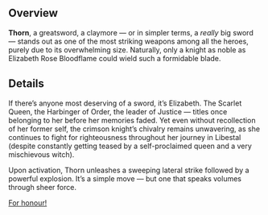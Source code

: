 <!-- title: Thorn Of Order -->
<!-- quote: Welcome to the world of stability and harmony! -->
<!-- chapter: 0 -->
<!-- images: (Elizabeth's first time wielding Thorn), (Thorn as viewed from the inventory), (Thorn's ability activated) -->
<!-- model: true -->

## Overview

**Thorn**, a greatsword, a claymore — or in simpler terms, a _really_ big sword — stands out as one of the most striking weapons among all the heroes, purely due to its overwhelming size. Naturally, only a knight as noble as Elizabeth Rose Bloodflame could wield such a formidable blade.

## Details

If there’s anyone most deserving of a sword, it’s Elizabeth. The Scarlet Queen, the Harbinger of Order, the leader of Justice — titles once belonging to her before her memories faded. Yet even without recollection of her former self, the crimson knight’s chivalry remains unwavering, as she continues to fight for righteousness throughout her journey in Libestal (despite constantly getting teased by a self-proclaimed queen and a very mischievous witch).

Upon activation, Thorn unleashes a sweeping lateral strike followed by a powerful explosion. It’s a simple move — but one that speaks volumes through sheer force.

[For honour!](#embed:https://www.youtube.com/live/oVguNTPnDww?si=XWIrWAhx_Nv0aR13&t=1433)
